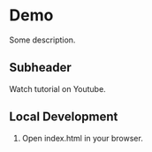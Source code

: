 # Demo

Some description.

## Subheader

Watch tutorial on Youtube.

## Local Development

1. Open index.html in your browser.